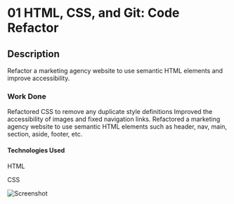 # 01 HTML, CSS, and Git: Code Refactor

## Description

Refactor a marketing agency website to use semantic HTML elements and improve accessibility.

### Work Done

Refactored CSS to remove any duplicate style definitions
Improved the accessibility of images and fixed navigation links.
Refactored a marketing agency website to use semantic HTML elements such as header, nav, main, section, aside, footer, etc.

#### Technologies Used

HTML

CSS


![Screenshot](https://user-images.githubusercontent.com/72218203/198726307-3b5af5c0-1260-404e-8a33-e9005bc6c950.png)


